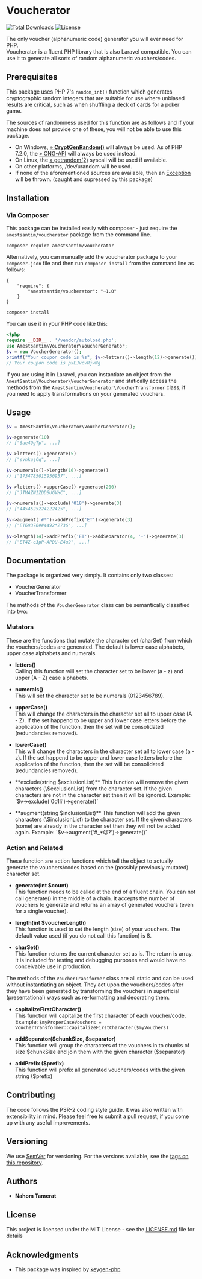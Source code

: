 
# Voucherator
[![Total Downloads](https://poser.pugx.org/amestsantim/voucherator/downloads)](https://packagist.org/packages/amestsantim/voucherator) [![License](https://poser.pugx.org/amestsantim/voucherator/license)](https://packagist.org/packages/amestsantim/voucherator)

The only voucher (alphanumeric code) generator you will ever need for PHP.  
Voucherator is a fluent PHP library that is also Laravel compatible. You can use it to generate all sorts of random alphanumeric vouchers/codes.

## Prerequisites

This package uses PHP 7's `random_int()` function which generates cryptographic random integers that are suitable for use where unbiased results are critical, such as when shuffling a deck of cards for a poker game.

The sources of randomness used for this function are as follows and if your machine does not provide one of these, you will not be able to use this package.

-   On Windows,  [» **CryptGenRandom()**](https://msdn.microsoft.com/en-us/library/windows/desktop/aa379942(v=vs.85).aspx)  will always be used. As of PHP 7.2.0, the  [» CNG-API](https://docs.microsoft.com/en-us/windows/desktop/SecCNG/cng-portal)  will always be used instead.
-   On Linux, the  [» getrandom(2)](http://man7.org/linux/man-pages/man2/getrandom.2.html)  syscall will be used if available.
-   On other platforms,  /dev/urandom  will be used.
-   If none of the aforementioned sources are available, then an  [Exception](http://php.net/manual/en/class.exception.php)  will be thrown. (caught and supressed by this package)

## Installation


### Via Composer

This package can be installed easily with composer - just require the  `amestsantim/voucherator`  package from the command line.

```
composer require amestsantim/voucherator
```

Alternatively, you can manually add the voucherator package to your  `composer.json`  file and then run  `composer install`  from the command line as follows:
```
{
    "require": {
        "amestsantim/voucherator": "~1.0"
    }
}
```
```
composer install
```

You can use it in your PHP code like this:
```php
<?php
require __DIR__ . '/vendor/autoload.php';
use Amestsantim\Voucherator\VoucherGenerator;
$v = new VoucherGenerator();
printf("Your coupon code is %s", $v->letters()->length(12)->generate());
// Your coupon code is pxEJvcvRjwNg
```
If you are using it in Laravel, you can instantiate an object from the `AmestSantim\Voucherator\VoucherGenerator` and statically access the methods from the  `AmestSantim\Voucherator\VoucherTransformer` class, if you need to apply transformations on your generated vouchers.

## Usage

```php
$v = AmestSantim\Voucherator\VoucherGenerator();

$v->generate(10)
// ["6ae4OgTp", ...]

$v->letters()->generate(5)
// ["sVnkujCq", ...]

$v->numerals()->length(16)->generate()
// ["1734785015950957", ...]

$v->letters()->upperCase()->generate(200)
// ["JTMAZNIZDDSUGVHC", ...]

$v->numerals()->exclude('018')->generate(3)
// ["4454525224222425", ...]

$v->augment('#*')->addPrefix('ET')->generate(3)
// ["ET69376##4492*2736", ...]

$v->length(14)->addPrefix('ET')->addSeparator(4, '-')->generate(3)
// ["ET4Z-c3pP-APDU-E4u2", ...]
```
## Documentation
The package is organized very simply. It contains only two classes:

 - VoucherGenerator
 - VoucherTransformer

The methods of the `VoucherGenerator` class can be semantically classified into two:

### Mutators
These are the functions that mutate the character set (charSet) from which the vouchers/codes are generated. The default is lower case alphabets, upper case alphabets and numerals.
- **letters()**  
Calling this function will set the character set to be lower (a - z) and upper (A - Z) case alphabets.

- **numerals()**  
This will set the character set to be numerals (0123456789).

- **upperCase()**  
This will change the characters in the character set all to upper case (A - Z). If the set happend to be upper and lower case letters before the application of the function, then the set will be consolidated (redundancies removed).

- **lowerCase()**  
This will change the characters in the character set all to lower case (a - z). If the set happend to be upper and lower case letters before the application of the function, then the set will be consolidated (redundancies removed).

- **exclude(string $exclusionList)**  
This function will remove the given characters (\$exclusionList) from the character set. If the given characters are not in the character set then it will be ignored.
Example: `$v->exclude('0o1li')->generate()`

- **augment(string $inclusionList)**  
This function will add the given characters (\$inclusionList) to the character set. If the given characters (some) are already in the character set then they will not be added again.
Example: `$v->augment('#_*@?')->generate()`

### Action and Related
These function are action functions which tell the object to actually generate the vouchers/codes based on the (possibly previously mutated) character set.

- **generate(int $count)**  
This function needs to be called at the end of a fluent chain. You can not call generate() in the middle of a chain. It accepts the number of vouchers to generate and returns an array of generated vouchers (even for a single voucher).

- **length(int $voucherLength)**  
This function is used to set the length (size) of your vouchers. The default value used (if you do not call this function) is 8.

- **charSet()**  
This function returns the current character set as is. The return is array. It is included for testing and debugging purposes and would have no conceivable use in production.

The methods of the `VoucherTransformer` class are all static and can be used without instantiating an object. They act upon the vouchers/codes after they have been generated by transforming the vouchers in superficial (presentational) ways such as re-formatting and decorating them.

- **capitalizeFirstCharacter()**  
This function will capitalize the first character of each voucher/code.
Example: `$myProperCaseVouchers = VoucherTransformer::capitalizeFirstCharacter($myVouchers)`

- **addSeparator($chunkSize, $separator)**  
This function will group the characters of the vouchers in to chunks of size $chunkSize and join them with the given character (\$separator)

- **addPrefix (\$prefix)**  
This function will prefix all generated vouchers/codes with the given string ($prefix)



## Contributing

The code follows the PSR-2 coding style guide. It was also written with extensibility in mind. Please feel free to submit a pull request, if you come up with any useful improvements.

## Versioning

We use [SemVer](http://semver.org/) for versioning. For the versions available, see the [tags on this repository](https://github.com/your/project/tags).

## Authors

* **Nahom Tamerat**

## License

This project is licensed under the MIT License - see the [LICENSE.md](LICENSE.md) file for details

## Acknowledgments

* This package was inspired by [keygen-php](https://github.com/gladchinda/keygen-php)
